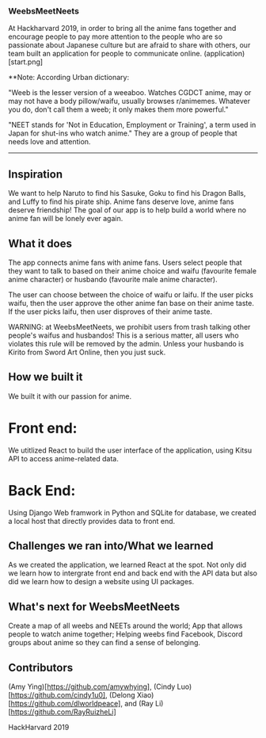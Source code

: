 ### WeebsMeetNeets
At Hackharvard 2019, in order to bring all the anime fans together and encourage people to pay more attention to the people who are so passionate about Japanese culture but are afraid to share with others, our team built an application for people to communicate online.
(application)[start.png]

**Note: 
According Urban dictionary:

"Weeb is the lesser version of a weeaboo. Watches CGDCT anime, may or may not have a body pillow/waifu, usually browses r/animemes. Whatever you do, don't call them a weeb; it only makes them more powerful."

"NEET stands for 'Not in Education, Employment or Training', a term used in Japan for shut-ins who watch anime." They are a group of people that needs love and attention. 
_________________________________

## Inspiration
We want to help Naruto to find his Sasuke, Goku to find his Dragon Balls, and Luffy to find his pirate ship. Anime fans deserve love, anime fans deserve friendship! The goal of our app is to help build a world where no anime fan will be lonely ever again. 

## What it does
The app connects anime fans with anime fans. Users select people that they want to talk to based on their anime choice and waifu (favourite female anime character) or husbando (favourite male anime character). 

The user can choose between the choice of waifu or laifu. If the user picks waifu, then the user approve the other anime fan base on their anime taste. If the user picks laifu, then user disproves of their anime taste. 

WARNING: at WeebsMeetNeets, we prohibit users from trash talking other people's waifus and husbandos! This is a serious matter, all users who violates this rule will be removed by the admin. Unless your husbando is Kirito from Sword Art Online, then you just suck. 

## How we built it
We built it with our passion for anime.

# Front end:
We utitlized React to build the user interface of the application, using Kitsu API to access anime-related data.

# Back End:
Using Django Web framwork in Python and SQLite for database, we created a local host that directly provides data to front end. 

## Challenges we ran into/What we learned
As we created the application, we learned React at the spot. Not only did we learn how to intergrate front end and back end with the API data but also did we learn how to design a website using UI packages.

## What's next for WeebsMeetNeets
Create a map of all weebs and NEETs around the world; App that allows people to watch anime together; Helping weebs find Facebook, Discord groups about anime so they can find a sense of belonging. 

## Contributors
(Amy Ying)[https://github.com/amywhying], (Cindy Luo)[https://github.com/cindy1u0], (Delong Xiao)[https://github.com/dlworldpeace], and (Ray Li)[https://github.com/RayRuizheLi]

HackHarvard 2019

